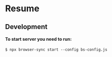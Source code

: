 # Resume

## Development

#### To start server you need to run:

```
$ npx browser-sync start --config bs-config.js
```
